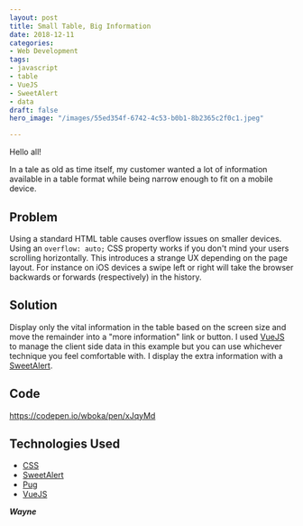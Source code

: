 ```yaml
---
layout: post
title: Small Table, Big Information
date: 2018-12-11
categories:
- Web Development
tags:
- javascript
- table
- VueJS
- SweetAlert
- data
draft: false
hero_image: "/images/55ed354f-6742-4c53-b0b1-8b2365c2f0c1.jpeg"

---
```

Hello all!

In a tale as old as time itself, my customer wanted a lot of information available in a table format while being narrow enough to fit on a mobile device.

## Problem

Using a standard HTML table causes overflow issues on smaller devices. Using an `overflow: auto;` CSS property works if you don't mind your users scrolling horizontally. This introduces a strange UX depending on the page layout. For instance on iOS devices a swipe left or right will take the browser backwards or forwards (respectively) in the history.

## Solution

Display only the vital information in the table based on the screen size and move the remainder into a "more information" link or button. I used [VueJS](https://vuejs.org) to manage the client side data in this example but you can use whichever technique you feel comfortable with. I display the extra information with a [SweetAlert](https://sweetalert.js.org).

## Code

https://codepen.io/wboka/pen/xJqyMd
## Technologies Used

- [CSS](https://en.wikipedia.org/wiki/Cascading_Style_Sheets)
- [SweetAlert](https://sweetalert.js.org)
- [Pug](https://pugjs.org)
- [VueJS](https://vuejs.org)

**_Wayne_**

<script async src="https://static.codepen.io/assets/embed/ei.js"></script>